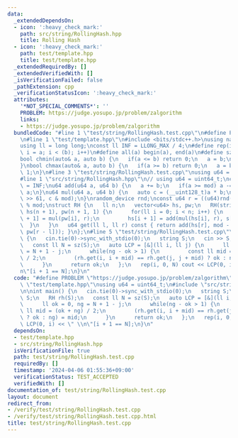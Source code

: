 ```yaml
---
data:
  _extendedDependsOn:
  - icon: ':heavy_check_mark:'
    path: src/string/RollingHash.hpp
    title: Rolling Hash
  - icon: ':heavy_check_mark:'
    path: test/template.hpp
    title: test/template.hpp
  _extendedRequiredBy: []
  _extendedVerifiedWith: []
  _isVerificationFailed: false
  _pathExtension: cpp
  _verificationStatusIcon: ':heavy_check_mark:'
  attributes:
    '*NOT_SPECIAL_COMMENTS*': ''
    PROBLEM: https://judge.yosupo.jp/problem/zalgorithm
    links:
    - https://judge.yosupo.jp/problem/zalgorithm
  bundledCode: "#line 1 \"test/string/RollingHash.test.cpp\"\n#define PROBLEM \"https://judge.yosupo.jp/problem/zalgorithm\"\
    \n#line 1 \"test/template.hpp\"\n#include <bits/stdc++.h>\nusing namespace std;\n\
    using ll = long long;\nconst ll INF = LLONG_MAX / 4;\n#define rep(i, a, b) for(ll\
    \ i = a; i < (b); i++)\n#define all(a) begin(a), end(a)\n#define sz(a) ssize(a)\n\
    bool chmin(auto& a, auto b) {\n   if(a <= b) return 0;\n   a = b;\n   return 1;\n\
    }\nbool chmax(auto& a, auto b) {\n   if(a >= b) return 0;\n   a = b;\n   return\
    \ 1;\n}\n#line 3 \"test/string/RollingHash.test.cpp\"\nusing u64 = uint64_t;\n\
    #line 1 \"src/string/RollingHash.hpp\"\n// using u64 = uint64_t;\nconst u64 mod\
    \ = INF;\nu64 add(u64 a, u64 b) {\n   a += b;\n   if(a >= mod) a -= mod;\n   return\
    \ a;\n}\nu64 mul(u64 a, u64 b) {\n   auto c = (__uint128_t)a * b;\n   return add(c\
    \ >> 61, c & mod);\n}\nrandom_device rnd;\nconst u64 r = ((u64)rnd() << 32 | rnd())\
    \ % mod;\nstruct RH {\n   ll n;\n   vector<u64> hs, pw;\n   RH(string s) : n(sz(s)),\
    \ hs(n + 1), pw(n + 1, 1) {\n      for(ll i = 0; i < n; i++) {\n         pw[i\
    \ + 1] = mul(pw[i], r);\n         hs[i + 1] = add(mul(hs[i], r), s[i]);\n    \
    \  }\n   }\n   u64 get(ll l, ll r) const { return add(hs[r], mod - mul(hs[l],\
    \ pw[r - l])); }\n};\n#line 5 \"test/string/RollingHash.test.cpp\"\n\nint main()\
    \ {\n   cin.tie(0)->sync_with_stdio(0);\n   string S;\n   cin >> S;\n   RH rh(S);\n\
    \   const ll N = sz(S);\n   auto LCP = [&](ll i, ll j) {\n      ll ok = 0, ng\
    \ = N + 1 - j;\n      while(ng - ok > 1) {\n         const ll mid = (ok + ng)\
    \ / 2;\n         (rh.get(i, i + mid) == rh.get(j, j + mid) ? ok : ng) = mid;\n\
    \      }\n      return ok;\n   };\n   rep(i, 0, N) cout << LCP(0, i) << \" \\\
    n\"[i + 1 == N];\n}\n"
  code: "#define PROBLEM \"https://judge.yosupo.jp/problem/zalgorithm\"\n#include\
    \ \"test/template.hpp\"\nusing u64 = uint64_t;\n#include \"src/string/RollingHash.hpp\"\
    \n\nint main() {\n   cin.tie(0)->sync_with_stdio(0);\n   string S;\n   cin >>\
    \ S;\n   RH rh(S);\n   const ll N = sz(S);\n   auto LCP = [&](ll i, ll j) {\n\
    \      ll ok = 0, ng = N + 1 - j;\n      while(ng - ok > 1) {\n         const\
    \ ll mid = (ok + ng) / 2;\n         (rh.get(i, i + mid) == rh.get(j, j + mid)\
    \ ? ok : ng) = mid;\n      }\n      return ok;\n   };\n   rep(i, 0, N) cout <<\
    \ LCP(0, i) << \" \\n\"[i + 1 == N];\n}\n"
  dependsOn:
  - test/template.hpp
  - src/string/RollingHash.hpp
  isVerificationFile: true
  path: test/string/RollingHash.test.cpp
  requiredBy: []
  timestamp: '2024-04-06 01:55:36+09:00'
  verificationStatus: TEST_ACCEPTED
  verifiedWith: []
documentation_of: test/string/RollingHash.test.cpp
layout: document
redirect_from:
- /verify/test/string/RollingHash.test.cpp
- /verify/test/string/RollingHash.test.cpp.html
title: test/string/RollingHash.test.cpp
---
```

